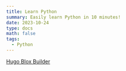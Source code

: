 ```yaml
---
title: Learn Python
summary: Easily learn Python in 10 minutes!
date: 2023-10-24
type: docs
math: false
tags:
  - Python
---
```


[Hugo Blox Builder](https://hugoblox.com)
